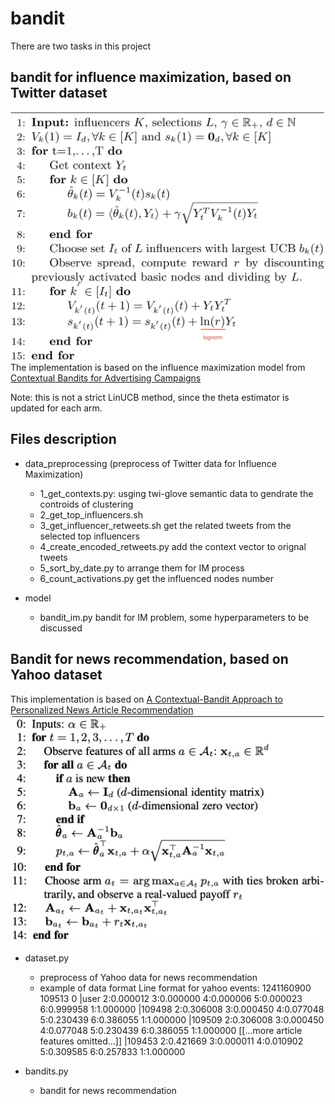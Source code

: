 # bandit

There are two tasks in this project


## bandit for influence maximization, based on Twitter dataset
![image](algo.png)
The implementation is based on the influence maximization model from [Contextual Bandits for Advertising Campaigns](https://arxiv.org/pdf/2201.05231.pdf)

Note: this is not a strict LinUCB method, since the theta estimator is updated for each arm.

Files description
---
- data_preprocessing (preprocess of Twitter data for Influence Maximization)
    - 1_get_contexts.py: usging twi-glove semantic data to gendrate the controids of clustering
    - 2_get_top_influencers.sh
    - 3_get_influencer_retweets.sh get the related tweets from the selected top influencers
    - 4_create_encoded_retweets.py add the context vector to orignal tweets
    - 5_sort_by_date.py to arrange them for IM process
    - 6_count_activations.py get the influenced nodes number
      
- model
    - bandit_im.py bandit for IM problem, some hyperparameters to be discussed

## Bandit for news recommendation, based on Yahoo dataset
This implementation is based on [A Contextual-Bandit Approach to Personalized News Article Recommendation](https://arxiv.org/pdf/2201.05231.pdf)
![image](algo2.png)
- dataset.py 
    - preprocess of Yahoo data for news recommendation
    - example of data format Line format for yahoo events:
1241160900 109513 0 |user 2:0.000012 3:0.000000 4:0.000006 5:0.000023 6:0.999958 1:1.000000 |109498 2:0.306008 3:0.000450 4:0.077048 5:0.230439 6:0.386055 1:1.000000 |109509 2:0.306008 3:0.000450 4:0.077048 5:0.230439 6:0.386055 1:1.000000 [[...more article features omitted...]] |109453 2:0.421669 3:0.000011 4:0.010902 5:0.309585 6:0.257833 1:1.000000

- bandits.py
    - bandit for news recommendation